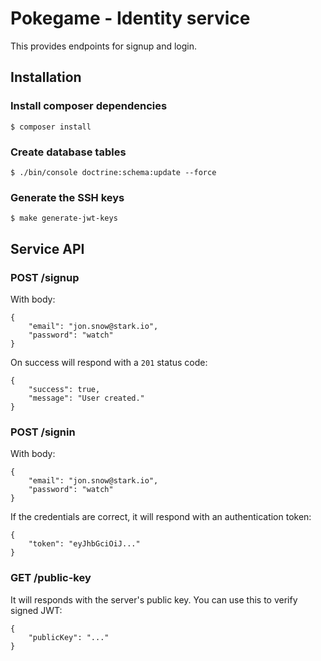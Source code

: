 # Pokegame - Identity service

This provides endpoints for signup and login.

## Installation

### Install composer dependencies

```
$ composer install
```

### Create database tables

```
$ ./bin/console doctrine:schema:update --force
```

### Generate the SSH keys

```
$ make generate-jwt-keys
```

## Service API

### POST /signup

With body:

```
{
    "email": "jon.snow@stark.io",
    "password": "watch"
}
```

On success will respond with a `201` status code:

```
{
    "success": true,
    "message": "User created."
}
```

### POST /signin

With body:

```
{
    "email": "jon.snow@stark.io",
    "password": "watch"
}
```

If the credentials are correct, it will respond with an authentication token:

```
{
    "token": "eyJhbGciOiJ..."
}
```

### GET /public-key

It will responds with the server's public key. You can use this to verify signed JWT:

```
{
    "publicKey": "..."
}
```
